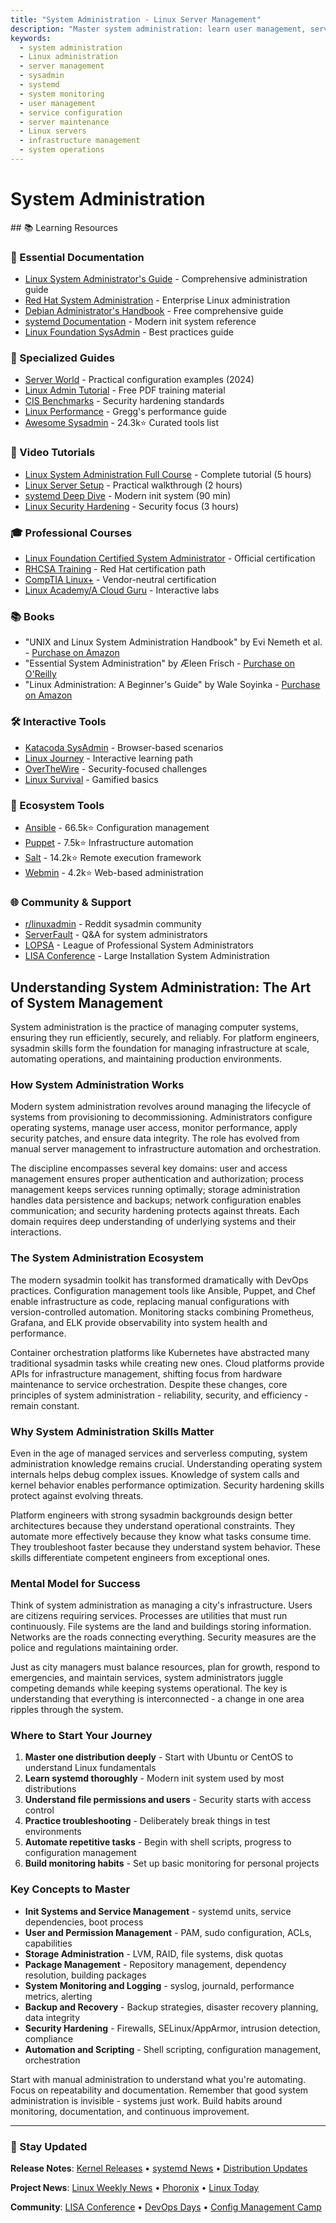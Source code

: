 ```yaml
---
title: "System Administration - Linux Server Management"
description: "Master system administration: learn user management, service configuration, system monitoring, backup strategies, and security hardening for production Linux servers."
keywords:
  - system administration
  - Linux administration
  - server management
  - sysadmin
  - systemd
  - system monitoring
  - user management
  - service configuration
  - server maintenance
  - Linux servers
  - infrastructure management
  - system operations
---
```


# System Administration

<GitHubButtons />
## 📚 Learning Resources

### 📖 Essential Documentation
- [Linux System Administrator's Guide](https://tldp.org/LDP/sag/html/index.html) - Comprehensive administration guide
- [Red Hat System Administration](https://access.redhat.com/documentation/en-us/red_hat_enterprise_linux/8/html/system_administrators_guide/index) - Enterprise Linux administration
- [Debian Administrator's Handbook](https://www.debian.org/doc/manuals/debian-handbook/) - Free comprehensive guide
- [systemd Documentation](https://www.freedesktop.org/software/systemd/man/) - Modern init system reference
- [Linux Foundation SysAdmin](https://www.linuxfoundation.org/resources/publication/linux-system-administration/) - Best practices guide

### 📝 Specialized Guides
- [Server World](https://www.server-world.info/en/) - Practical configuration examples (2024)
- [Linux Admin Tutorial](https://linux-training.be/linuxsys.pdf) - Free PDF training material
- [CIS Benchmarks](https://www.cisecurity.org/cis-benchmarks/) - Security hardening standards
- [Linux Performance](https://www.brendangregg.com/linuxperf.html) - Gregg's performance guide
- [Awesome Sysadmin](https://github.com/awesome-foss/awesome-sysadmin) - 24.3k⭐ Curated tools list

### 🎥 Video Tutorials
- [Linux System Administration Full Course](https://www.youtube.com/watch?v=wsh64rjnRas) - Complete tutorial (5 hours)
- [Linux Server Setup](https://www.youtube.com/watch?v=WMy3OzvBWc0) - Practical walkthrough (2 hours)
- [systemd Deep Dive](https://www.youtube.com/watch?v=AtEqbYTLHfs) - Modern init system (90 min)
- [Linux Security Hardening](https://www.youtube.com/watch?v=Jnxx_IAC0G4) - Security focus (3 hours)

### 🎓 Professional Courses
- [Linux Foundation Certified System Administrator](https://training.linuxfoundation.org/certification/linux-foundation-certified-sysadmin-lfcs/) - Official certification
- [RHCSA Training](https://www.redhat.com/en/services/training/rh124-red-hat-system-administration-i) - Red Hat certification path
- [CompTIA Linux+](https://www.comptia.org/certifications/linux) - Vendor-neutral certification
- [Linux Academy/A Cloud Guru](https://acloudguru.com/course/linux-essentials) - Interactive labs

### 📚 Books
- "UNIX and Linux System Administration Handbook" by Evi Nemeth et al. - [Purchase on Amazon](https://www.amazon.com/dp/0134277554)
- "Essential System Administration" by Æleen Frisch - [Purchase on O'Reilly](https://www.oreilly.com/library/view/essential-system-administration/0596003439/)
- "Linux Administration: A Beginner's Guide" by Wale Soyinka - [Purchase on Amazon](https://www.amazon.com/dp/1260441326)

### 🛠️ Interactive Tools
- [Katacoda SysAdmin](https://www.katacoda.com/courses/linux) - Browser-based scenarios
- [Linux Journey](https://linuxjourney.com/) - Interactive learning path
- [OverTheWire](https://overthewire.org/wargames/) - Security-focused challenges
- [Linux Survival](https://linuxsurvival.com/) - Gamified basics

### 🚀 Ecosystem Tools
- [Ansible](https://github.com/ansible/ansible) - 66.5k⭐ Configuration management
- [Puppet](https://github.com/puppetlabs/puppet) - 7.5k⭐ Infrastructure automation
- [Salt](https://github.com/saltstack/salt) - 14.2k⭐ Remote execution framework
- [Webmin](https://github.com/webmin/webmin) - 4.2k⭐ Web-based administration

### 🌐 Community & Support
- [r/linuxadmin](https://www.reddit.com/r/linuxadmin/) - Reddit sysadmin community
- [ServerFault](https://serverfault.com/) - Q&A for system administrators
- [LOPSA](https://lopsa.org/) - League of Professional System Administrators
- [LISA Conference](https://www.usenix.org/conferences/byname/5) - Large Installation System Administration

## Understanding System Administration: The Art of System Management

System administration is the practice of managing computer systems, ensuring they run efficiently, securely, and reliably. For platform engineers, sysadmin skills form the foundation for managing infrastructure at scale, automating operations, and maintaining production environments.

### How System Administration Works

Modern system administration revolves around managing the lifecycle of systems from provisioning to decommissioning. Administrators configure operating systems, manage user access, monitor performance, apply security patches, and ensure data integrity. The role has evolved from manual server management to infrastructure automation and orchestration.

The discipline encompasses several key domains: user and access management ensures proper authentication and authorization; process management keeps services running optimally; storage administration handles data persistence and backups; network configuration enables communication; and security hardening protects against threats. Each domain requires deep understanding of underlying systems and their interactions.

### The System Administration Ecosystem

The modern sysadmin toolkit has transformed dramatically with DevOps practices. Configuration management tools like Ansible, Puppet, and Chef enable infrastructure as code, replacing manual configurations with version-controlled automation. Monitoring stacks combining Prometheus, Grafana, and ELK provide observability into system health and performance.

Container orchestration platforms like Kubernetes have abstracted many traditional sysadmin tasks while creating new ones. Cloud platforms provide APIs for infrastructure management, shifting focus from hardware maintenance to service orchestration. Despite these changes, core principles of system administration - reliability, security, and efficiency - remain constant.

### Why System Administration Skills Matter

Even in the age of managed services and serverless computing, system administration knowledge remains crucial. Understanding operating system internals helps debug complex issues. Knowledge of system calls and kernel behavior enables performance optimization. Security hardening skills protect against evolving threats.

Platform engineers with strong sysadmin backgrounds design better architectures because they understand operational constraints. They automate more effectively because they know what tasks consume time. They troubleshoot faster because they understand system behavior. These skills differentiate competent engineers from exceptional ones.

### Mental Model for Success

Think of system administration as managing a city's infrastructure. Users are citizens requiring services. Processes are utilities that must run continuously. File systems are the land and buildings storing information. Networks are the roads connecting everything. Security measures are the police and regulations maintaining order.

Just as city managers must balance resources, plan for growth, respond to emergencies, and maintain services, system administrators juggle competing demands while keeping systems operational. The key is understanding that everything is interconnected - a change in one area ripples through the system.

### Where to Start Your Journey

1. **Master one distribution deeply** - Start with Ubuntu or CentOS to understand Linux fundamentals
2. **Learn systemd thoroughly** - Modern init system used by most distributions
3. **Understand file permissions and users** - Security starts with access control
4. **Practice troubleshooting** - Deliberately break things in test environments
5. **Automate repetitive tasks** - Begin with shell scripts, progress to configuration management
6. **Build monitoring habits** - Set up basic monitoring for personal projects

### Key Concepts to Master

- **Init Systems and Service Management** - systemd units, service dependencies, boot process
- **User and Permission Management** - PAM, sudo configuration, ACLs, capabilities
- **Storage Administration** - LVM, RAID, file systems, disk quotas
- **Package Management** - Repository management, dependency resolution, building packages
- **System Monitoring and Logging** - syslog, journald, performance metrics, alerting
- **Backup and Recovery** - Backup strategies, disaster recovery planning, data integrity
- **Security Hardening** - Firewalls, SELinux/AppArmor, intrusion detection, compliance
- **Automation and Scripting** - Shell scripting, configuration management, orchestration

Start with manual administration to understand what you're automating. Focus on repeatability and documentation. Remember that good system administration is invisible - systems just work. Build habits around monitoring, documentation, and continuous improvement.

---

### 📡 Stay Updated

**Release Notes**: [Kernel Releases](https://www.kernel.org/) • [systemd News](https://www.freedesktop.org/wiki/Software/systemd/) • [Distribution Updates](https://lwn.net/)

**Project News**: [Linux Weekly News](https://lwn.net/) • [Phoronix](https://www.phoronix.com/) • [Linux Today](https://www.linuxtoday.com/)

**Community**: [LISA Conference](https://www.usenix.org/conferences/byname/5) • [DevOps Days](https://devopsdays.org/) • [Config Management Camp](https://cfgmgmtcamp.eu/)